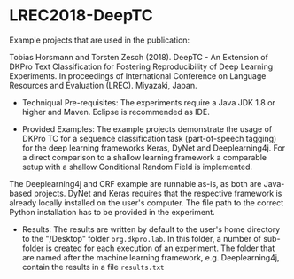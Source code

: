 # LREC2018-DeepTC

Example projects that are used in the publication:

Tobias Horsmann and Torsten Zesch (2018). DeepTC - An Extension of DKPro Text Classification for Fostering Reproducibility of Deep Learning Experiments. In proceedings of International Conference on Language Resources and Evaluation (LREC). Miyazaki, Japan.

* Techniqual Pre-requisites: The experiments require a Java JDK 1.8 or higher and Maven. Eclipse is recommended as IDE.

* Provided Examples:
The example projects demonstrate the usage of DKPro TC for a sequence classification task (part-of-speech tagging) for the deep learning frameworks Keras, DyNet and Deeplearning4j. For a direct comparison to a shallow learning framework a comparable setup with a shallow Conditional Random Field is implemented.

The Deeplearning4j and CRF example are runnable as-is, as both are Java-based projects. DyNet and Keras requires that the respective framework is already locally installed on the user's computer. The file path to the correct Python installation has to be provided in the experiment.

* Results: 
The results are written by default to the user's home directory to the "/Desktop" folder `org.dkpro.lab`. In this folder, a number of sub-folder is created for each execution of an experiment. The folder that are named after the machine learning framework, e.g. Deeplearning4j, contain the results in a file `results.txt`
